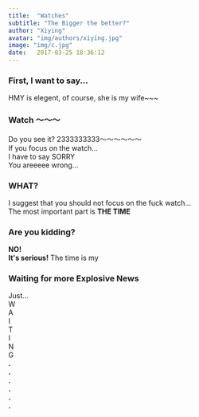 ```yaml
---
title:  "Watches"
subtitle: "The Bigger the better?"
author: "Xiying"
avatar: "img/authors/xiying.jpg"
image: "img/c.jpg"
date:   2017-03-25 18:36:12
---
```


### First, I want to say...
HMY is elegent, of course, she is my wife~~~ 

### Watch ～～～
Do you see it? 2333333333～～～～～～  
If you focus on the watch...  
I have to say SORRY  
You areeeee wrong...  

### WHAT?
I suggest that you should not focus on the fuck watch...  
The most important part is __THE TIME__

### Are you kidding?
__NO!  
It's serious!__
The time is my 

### Waiting for more Explosive News
Just...   
W   
A  
I  
T  
I  
N  
G  
__.__  
__.__    
__.__    
__.__    
__.__    
__.__    